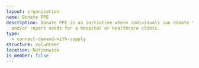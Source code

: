 ```yaml
---
layout: organization
name: Donate PPE
description: Donate PPE is an initiative where individuals can donate their PPE
  and/or report needs for a hospital or healthcare clinic.
type:
  - connect-demand-with-supply
structure: volunteer
location: Nationwide
is_member: false
---
```

